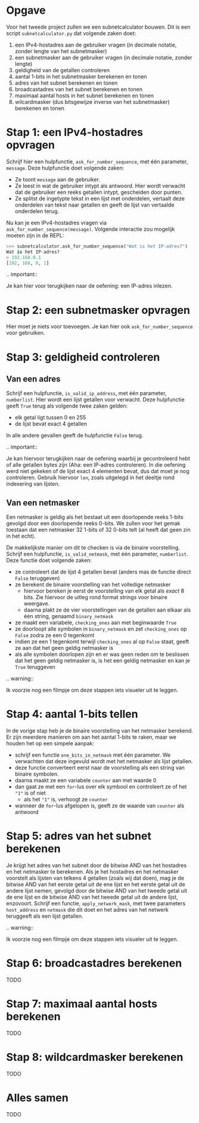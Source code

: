 # Opgave
Voor het tweede project zullen we een subnetcalculator bouwen. Dit is een script `subnetcalculator.py` dat volgende zaken doet:

1. een IPv4-hostadres aan de gebruiker vragen (in decimale notatie, zonder lengte van het subnetmasker)
2. een subnetmasker aan de gebruiker vragen (in decimale notatie, zonder lengte)
3. geldigheid van de getallen controleren
4. aantal 1-bits in het subnetmasker berekenen en tonen
5. adres van het subnet berekenen en tonen
6. broadcastadres van het subnet berekenen en tonen
7. maximaal aantal hosts in het subnet berekenen en tonen
8. wilcardmasker (dus bitsgewijze inverse van het subnetmasker) berekenen en tonen

# Stap 1: een IPv4-hostadres opvragen
Schrijf hier een hulpfunctie, `ask_for_number_sequence`, met één parameter, `message`. Deze hulpfunctie doet volgende zaken:

- Ze toont `message` aan de gebruiker.
- Ze leest in wat de gebruiker intypt als antwoord. Hier wordt verwacht dat de gebruiker een reeks getallen intypt, gescheiden door punten.
- Ze splitst de ingetypte tekst in een lijst met onderdelen, vertaalt deze onderdelen van tekst naar getallen en geeft de lijst van vertaalde onderdelen terug.

Nu kan je een IPv4-hostadres vragen via `ask_for_number_sequence(message)`. Volgende interactie zou mogelijk moeten zijn in de REPL:

```python
>>> subnetcalculator.ask_for_number_sequence("Wat is het IP-adres?")
Wat is het IP-adres?
> 192.168.0.1
[192, 168, 0, 1]
```

.. important::

   Je kan hier voor terugkijken naar de oefening: een IP-adres inlezen.

# Stap 2: een subnetmasker opvragen
Hier moet je niets voor toevoegen. Je kan hier ook `ask_for_number_sequence` voor gebruiken.

# Stap 3: geldigheid controleren

## Van een adres
Schrijf een hulpfunctie, `is_valid_ip_address`, met één parameter, `numberlist`. Hier wordt een lijst getallen voor verwacht. Deze hulpfunctie geeft `True` terug als volgende twee zaken gelden:

- elk getal ligt tussen 0 en 255
- de lijst bevat exact 4 getallen

In alle andere gevallen geeft de hulpfunctie `False` terug.

.. important::

   Je kan hiervoor terugkijken naar de oefening waarbij je gecontroleerd hebt of alle getallen bytes zijn (Aha: een IP-adres controleren). In die oefening werd niet gekeken of de lijst exact 4 elementen bevat, dus dat moet je nog controleren. Gebruik hiervoor `len`, zoals uitgelegd in het deeltje rond indexering van lijsten.

## Van een netmasker
Een netmasker is geldig als het bestaat uit een doorlopende reeks 1-bits gevolgd door een doorlopende reeks 0-bits. We zullen voor het gemak toestaan dat een netmasker 32 1-bits of 32 0-bits telt (al heeft dat geen zin in het echt).

De makkelijkste manier om dit te checken is via de binaire voorstelling. Schrijf een hulpfunctie, `is_valid_netmask`, met één parameter, `numberlist`. Deze functie doet volgende zaken:

- ze controleert dat de lijst 4 getallen bevat (anders mas de functie direct `False` teruggeven)
- ze berekent de binaire voorstelling van het volledige netmasker
  - hiervoor bereken je eerst de voorstelling van elk getal als *exact* 8 bits. Zie hiervoor de uitleg rond format strings voor binaire weergave.
  - daarna plakt ze de vier voorstellingen van de getallen aan elkaar als één string, genaamd `binary_netmask`
- ze maakt een variabele, `checking_ones` aan met beginwaarde `True`
- ze doorloopt alle symbolen in `binary_netmask` en zet `checking_ones` op `False` zodra ze een 0 tegenkomt
- indien ze een 1 tegenkomt terwijl `checking_ones` al op `False` staat, geeft ze aan dat het geen geldig netmasker is
- als alle symbolen doorlopen zijn en er was geen reden om te beslissen dat het geen geldig netmasker is, is het een geldig netmasker en kan je `True` teruggeven

.. warning::

   Ik voorzie nog een filmpje om deze stappen iets visueler uit te leggen.

# Stap 4: aantal 1-bits tellen
In de vorige stap heb je de binaire voorstelling van het netmasker berekend. Er zijn meerdere manieren om aan het aantal 1-bits te raken, maar we houden het op een simpele aanpak:

- schrijf een functie `one_bits_in_netmask` met één parameter. We verwachten dat deze ingevuld wordt met het netmasker als lijst getallen.
- deze functie converteert eerst naar de voorstelling als een string van binaire symbolen.
- daarna maakt ze een variabele `counter` aan met waarde 0
- dan gaat ze met een `for`-lus over elk symbool en controleert ze of het `"1"` is of niet
  - als het `"1"` is, verhoogt ze `counter`
- wanneer de `for`-lus afgelopen is, geeft ze de waarde van `counter` als antwoord

# Stap 5: adres van het subnet berekenen
Je krijgt het adres van het subnet door de bitwise AND van het hostadres en het netmasker te berekenen. Als je het hostadres en het netmasker voorstelt als lijsten van telkens 4 getallen (zoals wij dat doen), mag je de bitwise AND van het eerste getal uit de ene lijst en het eerste getal uit de andere lijst nemen, gevolgd door de bitwise AND van het tweede getal uit de ene lijst en de bitwise AND van het tweede getal uit de andere lijst, enzovoort. Schrijf een functie, `apply_network_mask`, met twee parameters `host_address` en `netmask` die dit doet en het adres van het netwerk teruggeeft als een lijst getallen.

.. warning::

   Ik voorzie nog een filmpje om deze stappen iets visueler uit te leggen.

# Stap 6: broadcastadres berekenen
TODO

# Stap 7: maximaal aantal hosts berekenen
TODO

# Stap 8: wildcardmasker berekenen
TODO

# Alles samen
TODO
